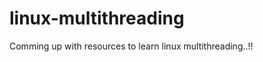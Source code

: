 linux-multithreading
====================

Comming up with resources to learn linux multithreading..!!
